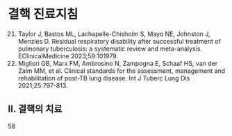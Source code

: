 # 결핵 진료지침
21. Taylor J, Bastos ML, Lachapelle-Chisholm S, Mayo NE, Johnston J, Menzies D. Residual respiratory disability after successful treatment of pulmonary tuberculosis: a systematic review and meta-analysis. EClinicalMedicine 2023;59:101979.
22. Migliori GB, Marx FM, Ambrosino N, Zampogna E, Schaaf HS, van der Zalm MM, et al. Clinical standards for the assessment, management and rehabilitation of post-TB lung disease. Int J Tuberc Lung Dis 2021;25:797-813.

## II. 결핵의 치료
<PAGE>58